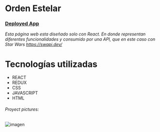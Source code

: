 # Orden Estelar 

[<h3>Deployed App</h3>](https://orden-estelar.netlify.app/)

*Esta página web esta diseñado solo con React. En donde representan diferentes funcionalidades y consumido por una API, que en este caso con Star Wars https://swapi.dev/*


# Tecnologías utilizadas

- REACT
- REDUX
- CSS
- JAVASCRIPT
- HTML


###### Proyect pictures:

![imagen](https://user-images.githubusercontent.com/80269896/138749576-8dad3565-1fd0-4bfd-97e9-a6b6af9808e0.png)
